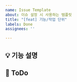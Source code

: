 ```yaml
---
name: Issue Template
about: 이슈 설정 시 사용하는 템플릿
title: "[feat] 기능/작업 단위"
labels: Done
assignees: ''

---
```


## 💡 기능 설명
<!-- 작업할 기능 설명 -->

## 📝 ToDo
<!-- 작업할 때 필요한 할 일 작성 -->

